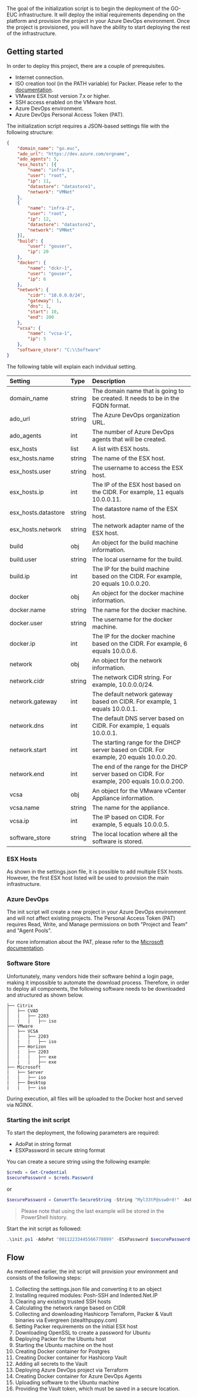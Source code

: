 The goal of the initialization script is to begin the deployment of the GO-EUC infrastructure. It will deploy the initial requirements depending on the platform and provision the project in your Azure DevOps environment. Once the project is provisioned, you will have the ability to start deploying the rest of the infrastructure.

## Getting started
In order to deploy this project, there are a couple of prerequisites.


  * Internet connection.
  * ISO creation tool (in the PATH variable) for Packer. Please refer to the [documentation](https://developer.hashicorp.com/packer/plugins/builders/vmware/iso#cd_files).
  * VMware ESX host version 7.x or higher.
  * SSH access enabled on the VMware host.
  * Azure DevOps environment.
  * Azure DevOps Personal Access Token (PAT).

The initialization script requires a JSON-based settings file with the following structure:

```json
{
    "domain_name": "go.euc",
    "ado_url": "https://dev.azure.com/orgname",
    "ado_agents": 5,
    "esx_hosts": [{
        "name": "infra-1",
        "user": "root",
        "ip": 11,
        "datastore": "datastore1",
        "network": "VMNet"
    },
    {
        "name": "infra-2",
        "user": "root",
        "ip": 12,
        "datastore": "datastore2",
        "network": "VMNet"
    }],
    "build": {
        "user": "gouser",
        "ip": 20
    },
    "docker": {
        "name": "dckr-1",
        "user": "gouser",
        "ip": 6
    },
    "network": {
        "cidr": "10.0.0.0/24",
        "gateway": 1,
        "dns": 1,
        "start": 10,
        "end": 200
    },
    "vcsa": {
        "name": "vcsa-1",
        "ip": 5
    },
    "software_store": "C:\\Software"
}
```
The following table will explain each indvidual setting.

| Setting | Type | Description |
| :------ | :--- | :---------- |
| domain_name | string | The domain name that is going to be created. It needs to be in the FQDN format. |
| ado_url | string | The Azure DevOps organization URL. |
| ado_agents | int | The number of Azure DevOps agents that will be created. |
| esx_hosts | list | A list with ESX hosts. |
| esx_hosts.name | string | The name of the ESX host. |
| esx_hosts.user | string | The username to access the ESX host. |
| esx_hosts.ip | int | The IP of the ESX host based on the CIDR. For example, 11 equals 10.0.0.11. |
| esx_hosts.datastore | string | The datastore name of the ESX host. |
| esx_hosts.network | string | The network adapter name of the ESX host. |
| build | obj | An object for the build machine information. |
| build.user | string | The local username for the build. |
| build.ip | int | The IP for the build machine based on the CIDR. For example, 20 equals 10.0.0.20. |
| docker | obj | An object for the docker machine information. |
| docker.name | string | The name for the docker machine. |
| docker.user | string | The username for the docker machine. |
| docker.ip | int | The IP for the docker machine based on the CIDR. For example, 6 equals 10.0.0.6. |
| network | obj | An object for the network information. |
| network.cidr | string | The network CIDR string. For example, 10.0.0.0/24. |
| network.gateway | int | The default network gateway based on CIDR. For example, 1 equals 10.0.0.1. |
| network.dns | int | The default DNS server based on CIDR. For example, 1 equals 10.0.0.1. |
| network.start | int | The starting range for the DHCP server based on CIDR. For example, 20 equals 10.0.0.20. |
| network.end | int | The end of the range for the DHCP server based on CIDR. For example, 200 equals 10.0.0.200. |
| vcsa | obj | An object for the VMware vCenter Appliance information. |
| vcsa.name | string | The name for the appliance. |
| vcsa.ip | int | The IP based on CIDR. For example, 5 equals 10.0.0.5. |
| software_store | string | The local location where all the software is stored. |

### ESX Hosts
As shown in the settings.json file, it is possible to add multiple ESX hosts. However, the first ESX host listed will be used to provision the main infrastructure.

### Azure DevOps
The init script will create a new project in your Azure DevOps environment and will not affect existing projects. The Personal Access Token (PAT) requires Read, Write, and Manage permissions on both "Project and Team" and "Agent Pools".

For more information about the PAT, please refer to the [Microsoft documentation](https://learn.microsoft.com/en-us/azure/devops/organizations/accounts/use-personal-access-tokens-to-authenticate?view=azure-devops&tabs=Windows).

### Software Store
Unfortunately, many vendors hide their software behind a login page, making it impossible to automate the download process. Therefore, in order to deploy all components, the following software needs to be downloaded and structured as shown below.

```
├── Citrix
│   ├── CVAD
│   |   ├── 2203
│   |   |   ├── iso
├── VMware
│   ├── VCSA
│   |   ├── 2203
│   |   |   ├── iso
│   ├── Horizon
│   |   ├── 2203
│   |   |   ├── exe
│   |   |   ├── exe
├── Microsoft
|   ├── Server
|   |   ├── iso
|   ├── Desktop
|   |   ├── iso
```

During execution, all files will be uploaded to the Docker host and served via NGINX.

### Starting the init script
To start the deployment, the following parameters are required:

  * AdoPat in string format
  * ESXPassword in secure string format

You can create a secure string using the following example:

```powershell
$creds = Get-Credential
$securePassword = $creds.Password
```
or
```powershell
$securePassword = ConvertTo-SecureString -String "Myl33tP@ssw0rd!" -AsPlainText
```
> Please note that using the last example will be stored in the PowerShell history.

Start the init script as followed:
```powershell
.\init.ps1 -AdoPat "00112233445566778899" -ESXPassword $securePassword
```

## Flow
As mentioned earlier, the init script will provision your environment and consists of the following steps:

1. Collecting the settings.json file and converting it to an object
2. Installing required modules: Posh-SSH and Indented.Net.IP
3. Clearing any existing trusted SSH hosts
4. Calculating the network range based on CIDR
5. Collecting and downloading Hashicorp Terraform, Packer & Vault binaries via Evergreen (stealthpuppy.com)
6. Setting Packer requirements on the initial ESX host
7. Downloading OpenSSL to create a password for Ubuntu
8. Deploying Packer for the Ubuntu host
9. Starting the Ubuntu machine on the host
10. Creating Docker container for Postgres
11. Creating Docker container for Hashicorp Vault
12. Adding all secrets to the Vault
13. Deploying Azure DevOps project via Terraform
14. Creating Docker container for Azure DevOps Agents
15. Uploading software to the Ubuntu machine
16. Providing the Vault token, which must be saved in a secure location.
